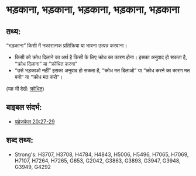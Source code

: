 # भड़काना, भड़काना, भड़काना, भड़काना, भड़काना #

## तथ्य: ##

“भड़काना” किसी में नकारात्मक प्रतिक्रिया या भावना उत्पन्न करवाना।

* किसी को क्रोध दिलाने का अर्थ है किसी के लिए क्रोध का कारण होना। इसका अनुवाद हो सकता है, “क्रोध दिलाना” या “क्रोधित करना”
* “उसे भड़काओ नहीं” इसका अनुवाद हो सकता है, “क्रोध मत दिलाओ” या “क्रोध करने का कारण मत बनो” या “क्रोध मत करो”।

(यह भी देखें: [क्रोधित](../other/angry.md))

## बाइबल संदर्भ: ##

* [यहेजकेल 20:27-29](rc://en/tn/help/ezk/20/27)

## शब्द तथ्य: ##

* Strong's: H3707, H3708, H4784, H4843, H5006, H5496, H7065, H7069, H7107, H7264, H7265, G653, G2042, G3863, G3893, G3947, G3948, G3949, G4292
